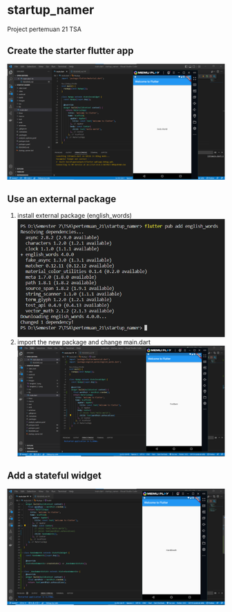 # startup_namer

Project pertemuan 21 TSA

## Create the starter flutter app

![screenshoot startup_namer](images/langkah_1.png)

## Use an external package
1. install external package (english_words)
![screenshoot startup_namer](images/langkah_2_1.png)
2. import the new package and change main.dart
![screenshoot startup_namer](images/langkah_2_2.png)

## Add a stateful widget 
![screenshoot startup_namer](images/langkah_3.png)
